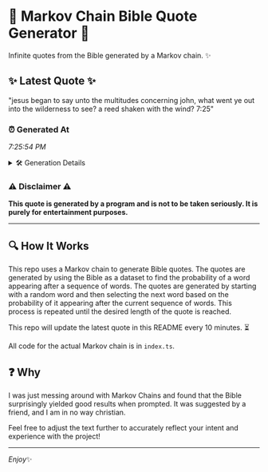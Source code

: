 # 📖 Markov Chain Bible Quote Generator 📖

Infinite quotes from the Bible generated by a Markov chain. ✨

## ✨ Latest Quote ✨
"jesus began to say unto the multitudes concerning john, what went ye out into the wilderness to see? a reed shaken with the wind? 7:25"

### ⏰ Generated At
*7:25:54 PM*

<details>
    <summary>🛠️ Generation Details</summary>
    <p>
        <strong>🌱 Seed:</strong> jesus<br>
        <strong>🔄 Iterations:</strong> 24<br>
        <strong>📜 Context History:</strong><br>[ jesus ]: began<br>[ jesus, began ]: to<br>[ jesus, began, to ]: say<br>[ jesus, began, to, say ]: unto<br>[ jesus, began, to, say, unto ]: the<br>[ jesus, began, to, say, unto, the ]: multitudes<br>[ began, to, say, unto, the, multitudes ]: concerning<br>[ to, say, unto, the, multitudes, concerning ]: john,<br>[ say, unto, the, multitudes, concerning, john, ]: what<br>[ unto, the, multitudes, concerning, john,, what ]: went<br>[ the, multitudes, concerning, john,, what, went ]: ye<br>[ multitudes, concerning, john,, what, went, ye ]: out<br>[ concerning, john,, what, went, ye, out ]: into<br>[ john,, what, went, ye, out, into ]: the<br>[ what, went, ye, out, into, the ]: wilderness<br>[ went, ye, out, into, the, wilderness ]: to<br>[ ye, out, into, the, wilderness, to ]: see?<br>[ out, into, the, wilderness, to, see? ]: a<br>[ into, the, wilderness, to, see?, a ]: reed<br>[ the, wilderness, to, see?, a, reed ]: shaken<br>[ wilderness, to, see?, a, reed, shaken ]: with<br>[ to, see?, a, reed, shaken, with ]: the<br>[ see?, a, reed, shaken, with, the ]: wind?<br>[ a, reed, shaken, with, the, wind? ]: 7:25<br>
    </p>
</details>

### ⚠️ Disclaimer ⚠️
**This quote is generated by a program and is not to be taken seriously. It is purely for entertainment purposes.**

---

## 🔍 How It Works

This repo uses a Markov chain to generate Bible quotes. The quotes are generated by using the Bible as a dataset to find the probability of a word appearing after a sequence of words. The quotes are generated by starting with a random word and then selecting the next word based on the probability of it appearing after the current sequence of words. This process is repeated until the desired length of the quote is reached.

This repo will update the latest quote in this README every 10 minutes. ⏳

All code for the actual Markov chain is in `index.ts`.

## ❓ Why

I was just messing around with Markov Chains and found that the Bible surprisingly yielded good results when prompted. 
It was suggested by a friend, and I am in no way christian.

Feel free to adjust the text further to accurately reflect your intent and experience with the project!

---

*Enjoy*✨
